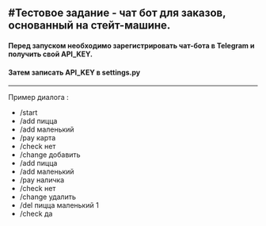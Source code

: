#Тестовое задание - чат бот для заказов, основанный на стейт-машине.
---
#### Перед запуском необходимо зарегистрировать чат-бота в Telegram и получить свой API_KEY.
#### Затем записать API_KEY в settings.py

---
Пример диалога :

- /start
- /add пицца
- /add маленький
- /pay карта
- /check нет
- /change добавить
- /add пицца
- /add маленький
- /pay наличка
- /check нет
- /change удалить
- /del пицца маленький 1
- /check да
